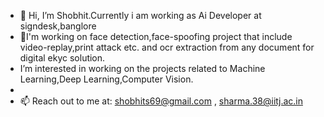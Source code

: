 - 👋 Hi, I’m Shobhit.Currently i am working as Ai Developer at signdesk,banglore
- 👀I'm working on face detection,face-spoofing project that include video-replay,print attack etc. and ocr extraction from any document for digital ekyc solution.
- I’m interested in working on the projects related to Machine Learning,Deep Learning,Computer Vision.
- 
- 📫 Reach out to me at: shobhits69@gmail.com , sharma.38@iitj.ac.in

<!---
showbit01/showbit01 is a ✨ special ✨ repository because its `README.md` (this file) appears on your GitHub profile.
You can click the Preview link to take a look at your changes.
--->
